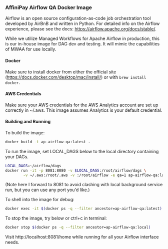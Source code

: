 ### AffiniPay Airflow QA Docker Image

Airflow is an open source configuration-as-code job orchestration tool developed by AirBnB and written in Python. For detailed info on the Airflow experience, please see the docs: https://airflow.apache.org/docs/stable/.

While we utilize Managed Workflows for Apache Airflow in production, this is our in-house image for DAG dev and testing. It will mimic the capabilities of MWAA for use locally.

#### Docker

Make sure to install docker from either the official site (https://docs.docker.com/desktop/mac/install/) or with `brew install docker`.

#### AWS Credentials

Make sure your AWS credentials for the AWS Analytics account are set up correctly in ~/.aws. This image assumes Analytics is your default credential.

#### Building and Running

To build the image:
```bash
docker build -t ap-airflow-qa:latest .
```

To run the image, set LOCAL_DAGS below to the local directory containing your DAGs.
```bash
LOCAL_DAGS=~/airflow/dags
docker run -it -p 8081:8080 -v $LOCAL_DAGS:/root/airflow/dags \
        -v ~/.aws:/root/.aws -v :/root/airflow -e qa=1 ap-airflow-qa:latest
```
(Note here I forward to 8081 to avoid clashing with local background service run, but you can use any port you'd like.)

To shell into the image for debug:
```bash
docker exec -it $(docker ps -q --filter ancestor=ap-airflow-qa:latest) /bin/bash
```

To stop the image, try below or ctrl+c in terminal:
```bash
docker stop $(docker ps -q --filter ancestor=ap-airflow-qa:local)
```

Visit http://localhost:8081/home while running for all your Airflow interface needs.
